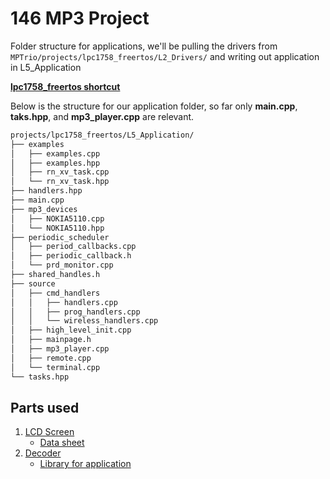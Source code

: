 # 146 MP3 Project

Folder structure for applications, we'll be pulling the drivers from `MPTrio/projects/lpc1758_freertos/L2_Drivers/` and writing out application in L5_Application

[**lpc1758_freertos shortcut**](https://github.com/LopezChris/MPTrio/tree/master/projects/lpc1758_freertos)

Below is the structure for our application folder, so far only
**main.cpp**, **taks.hpp**, and **mp3_player.cpp** are relevant.

~~~bash
projects/lpc1758_freertos/L5_Application/
├── examples
│   ├── examples.cpp
│   ├── examples.hpp
│   ├── rn_xv_task.cpp
│   └── rn_xv_task.hpp
├── handlers.hpp
├── main.cpp
├── mp3_devices
│   ├── NOKIA5110.cpp
│   └── NOKIA5110.hpp
├── periodic_scheduler
│   ├── period_callbacks.cpp
│   ├── periodic_callback.h
│   └── prd_monitor.cpp
├── shared_handles.h
├── source
│   ├── cmd_handlers
│   │   ├── handlers.cpp
│   │   ├── prog_handlers.cpp
│   │   └── wireless_handlers.cpp
│   ├── high_level_init.cpp
│   ├── mainpage.h
│   ├── mp3_player.cpp
│   ├── remote.cpp
│   └── terminal.cpp
└── tasks.hpp
~~~

## Parts used

1. [LCD Screen](https://www.sparkfun.com/products/10168)
    - [Data sheet](https://www.sparkfun.com/datasheets/LCD/Monochrome/Nokia5110.pdf)
2. [Decoder](https://www.adafruit.com/product/1381)
    - [Library for application](https://github.com/LopezChris/Adafruit_VS1053_Library)

